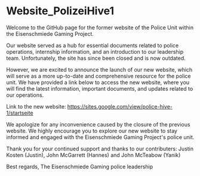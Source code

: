 # Website_PolizeiHive1
Welcome to the GitHub page for the former website of the Police Unit within the Eisenschmiede Gaming Project.

Our website served as a hub for essential documents related to police operations, internship information, and an introduction to our leadership team. Unfortunately, the site has since been closed and is now outdated.

However, we are excited to announce the launch of our new website, which will serve as a more up-to-date and comprehensive resource for the police unit. We have provided a link below to access the new website, where you will find the latest information, important documents, and updates related to our operations.

Link to the new website: https://sites.google.com/view/police-hive-1/startseite

We apologize for any inconvenience caused by the closure of the previous website. We highly encourage you to explore our new website to stay informed and engaged with the Eisenschmiede Gaming Project's police unit. 

Thank you for your continued support and thanks to our contributers: Justin Kosten (Justin), John McGarrett (Hannes) and John McTeabow (Yanik)

Best regards,
The Eisenschmiede Gaming police leadership
